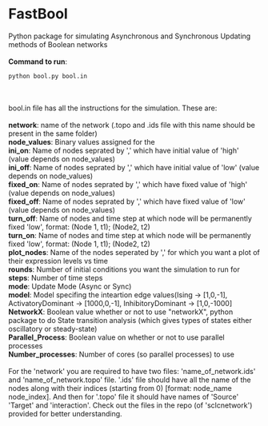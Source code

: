 # FastBool
Python package for simulating Asynchronous and Synchronous Updating methods of Boolean networks
<br>
<br>
**Command to run**: <pre><code>python bool.py bool.in </code></pre>
<br>
<br>
bool.in file has all the instructions for the simulation. These are:
<br>
<br>
**network**: name of the network (.topo and .ids file with this name should be present in the same folder) <br>
**node_values**: Binary values assigned for the <br>
**ini_on**: Name of nodes seprated by ',' which have initial value of 'high' (value depends on node_values) <br>
**ini_off**: Name of nodes seprated by ',' which have initial value of 'low' (value depends on node_values) <br>
**fixed_on**: Name of nodes seprated by ',' which have fixed value of 'high' (value depends on node_values) <br>
**fixed_off**: Name of nodes seprated by ',' which have fixed value of 'low' (value depends on node_values) <br>
**turn_off**: Name of nodes and time step at which node will be permanently fixed 'low', format: (Node 1, t1); (Node2, t2) <br>
**turn_on**: Name of nodes and time step at which node will be permanently fixed 'low', format: (Node 1, t1); (Node2, t2) <br>
**plot_nodes**: Name of the nodes seperated by ',' for which you want a plot of their expression levels vs time <br>
**rounds**: Number of initial conditions you want the simulation to run for <br>
**steps**: Number of time steps <br>
**mode**: Update Mode (Async or Sync) <br>
**model**: Model specifing the inteartion edge values(Ising -> [1,0,-1], ActivatoryDominant -> [1000,0,-1], InhibitoryDominant -> [1,0,-1000] <br>
**NetworkX**: Boolean value whether or not to use "networkX", python package to do State transition analysis (which gives types of states either oscillatory or steady-state) <br>
**Parallel_Process**: Boolean value on whether or not to use parallel processes <br>
**Number_processes**: Number of cores (so parallel processes) to use <br>
<br>
For the 'network' you are required to have two files: 'name_of_network.ids' and 'name_of_network.topo' file. '.ids' file should have all the name of the nodes along with their indices (starting from 0) [format: node_name node_index]. And then for '.topo' file it should have names of 'Source' 'Target' and 'interaction'. Check out the files in the repo (of 'sclcnetwork') provided for better understanding. <br>
